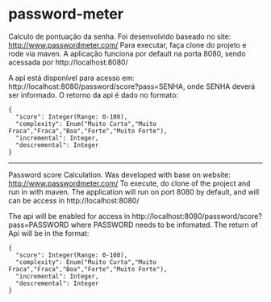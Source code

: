# password-meter

Calculo de pontuação da senha.
Foi desenvolvido baseado no site: http://www.passwordmeter.com/
Para executar, faça clone do projeto e rode via maven.
A aplicação funciona por default na porta 8080, sendo acessada por http://localhost:8080/

A api está disponível para acesso em: http://localhost:8080/password/score?pass=SENHA, onde SENHA deverá ser informado.
O retorno da api é dado no formato:
```
{
  "score": Integer(Range: 0-100),
  "complexity": Enum("Muito Curta","Muito Fraca","Fraca","Boa","Forte","Muito Forte"),
  "incremental": Integer,
  "descremental": Integer
}
```
-----------------------------------------------------------------------------------------------------------------------------
Password score Calculation.
Was developed with base on website: http://www.passwordmeter.com/
To execute, do clone of the project and run in with maven.
The application will run on port 8080 by default, and will can be access in http://localhost:8080/

The api will be enabled for access in http://localhost:8080/password/score?pass=PASSWORD where PASSWORD needs to be infomated.
The return of Api will be in the format:
```
{
  "score": Integer(Range: 0-100),
  "complexity": Enum("Muito Curta","Muito Fraca","Fraca","Boa","Forte","Muito Forte"),
  "incremental": Integer,
  "descremental": Integer
}
```
